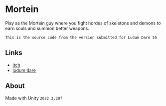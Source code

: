 # Mortein
Play as the Mortein guy where you fight hordes of skeletons and demons to earn souls and summon better weapons.

`This is the source code from the version submitted for Ludum Dare 55`

## Links
- [itch](https://tishie5.itch.io/mortein)
- [ludum dare](https://ldjam.com/events/ludum-dare/55/mortein)

## About
Made with Unity `2022.3.20f`
